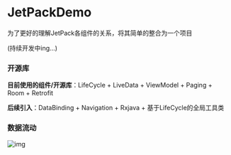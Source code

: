 # JetPackDemo

为了更好的理解JetPack各组件的关系，将其简单的整合为一个项目

(持续开发中ing...)

### 开源库

**目前使用的组件/开源库**：LifeCycle + LiveData + ViewModel + Paging + Room + Retrofit

**后续引入**：DataBinding + Navigation + Rxjava + 基于LifeCycle的全局工具类

### 数据流动

![img](https://imgoldjii.oss-cn-beijing.aliyuncs.com/QQ20200210-012643@2x.png)
